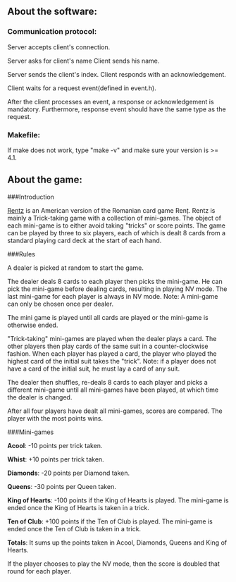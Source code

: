 ## About the software:

### Communication protocol:

Server accepts client's connection.

Server asks for client's name
Client sends his name.

Server sends the client's index.
Client responds with an acknowledgement.

Client waits for a request event(defined in event.h).

After the client processes an event, a response or acknowledgement is mandatory.
Furthermore, response event should have the same type as the request.

### Makefile:

If make does not work, type "make -v" and make sure your version is >= 4.1.


## About the game:

###Introduction

[Rentz] is an American version of the Romanian card game Renț. Rentz is mainly a Trick-taking game with a collection of mini-games. The object of each mini-game is to either avoid taking "tricks" or score points. The game can be played by three to six players, each of which is dealt 8 cards from a standard playing card deck at the start of each hand.

[Rentz]: <https://en.wikipedia.org/wiki/Rentz_Card_Game>

###Rules

A dealer is picked at random to start the game.

The dealer deals 8 cards to each player then picks the mini-game. He can pick the mini-game before dealing cards, resulting in playing NV mode. The last mini-game for each player is always in NV mode. Note: A mini-game can only be chosen once per dealer.

The mini game is played until all cards are played or the mini-game is otherwise ended.

"Trick-taking" mini-games are played when the dealer plays a card. The other players then play cards of the same suit in a counter-clockwise fashion. When each player has played a card, the player who played the highest card of the initial suit takes the "trick". Note: if a player does not have a card of the initial suit, he must lay a card of any suit.

The dealer then shuffles, re-deals 8 cards to each player and picks a different mini-game until all mini-games have been played, at which time the dealer is changed.

After all four players have dealt all mini-games, scores are compared. The player with the most points wins.

###Mini-games

**Acool**: -10 points per trick taken.

**Whist**: +10 points per trick taken.

**Diamonds**: -20 points per Diamond taken.

**Queens**: -30 points per Queen taken.

**King of Hearts**: -100 points if the King of Hearts is played. The mini-game is ended once the King of Hearts is taken in a trick.

**Ten of Club**: +100 points if the Ten of Club is played. The mini-game is ended once the Ten of Club is taken in a trick. 

**Totals**: It sums up the points taken in Acool, Diamonds, Queens and King of Hearts.

If the player chooses to play the NV mode, then the score is doubled that round for each player.
